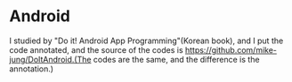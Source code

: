 # Android

I studied by "Do it! Android App Programming"(Korean book), and I put the code annotated, and the source of the codes is https://github.com/mike-jung/DoItAndroid.(The codes are the same, and the difference is the annotation.)
